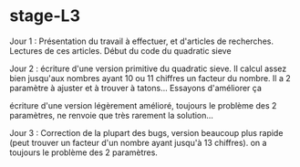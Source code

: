 # stage-L3

Jour 1 : Présentation du travail à effectuer, et d'articles de recherches.
Lectures de ces articles.
Début du code du quadratic sieve

Jour 2 : écriture d'une version primitive du quadratic sieve. Il calcul assez bien jusqu'aux nombres ayant 10 ou 11 chiffres un facteur du nombre. Il a 2 paramètre à ajuster et à trouver à tatons... Essayons d'améliorer ça

écriture d'une version légèrement amélioré, toujours le problème des 2 paramètres, ne renvoie que très rarement la solution...

Jour 3 : Correction de la plupart des bugs, version beaucoup plus rapide (peut trouver un facteur d'un nombre ayant jusqu'à 13 chiffres). on a toujours le problème des 2 paramètres.
